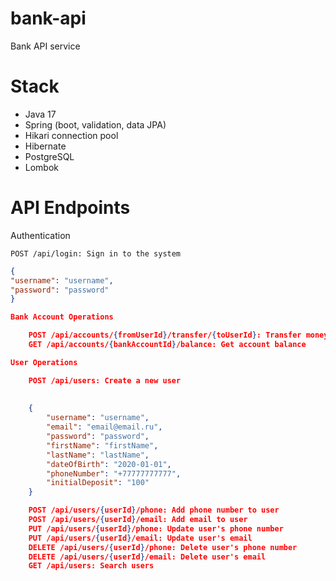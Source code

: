 # bank-api

Bank API service

Stack
===================

* Java 17
* Spring (boot, validation, data JPA)
* Hikari connection pool
* Hibernate
* PostgreSQL
* Lombok

API Endpoints
===================

Authentication

    POST /api/login: Sign in to the system

```json
{
"username": "username",
"password": "password"
}

Bank Account Operations

    POST /api/accounts/{fromUserId}/transfer/{toUserId}: Transfer money between bank accounts
    GET /api/accounts/{bankAccountId}/balance: Get account balance

User Operations

    POST /api/users: Create a new user
       
    
    {
        "username": "username",
        "email": "email@email.ru",
        "password": "password",
        "firstName": "firstName",
        "lastName": "lastName",
        "dateOfBirth": "2020-01-01",
        "phoneNumber": "+77777777777",
        "initialDeposit": "100"
    }

    POST /api/users/{userId}/phone: Add phone number to user
    POST /api/users/{userId}/email: Add email to user
    PUT /api/users/{userId}/phone: Update user's phone number
    PUT /api/users/{userId}/email: Update user's email
    DELETE /api/users/{userId}/phone: Delete user's phone number
    DELETE /api/users/{userId}/email: Delete user's email
    GET /api/users: Search users